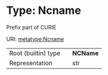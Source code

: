 
# Type: Ncname


Prefix part of CURIE

URI: [metatype:Ncname](https://w3id.org/biolink/biolinkml/meta/types/Ncname)

|  |  |  |
| --- | --- | --- |
| Root (builtin) type | | **NCName** |
| Representation | | str |
